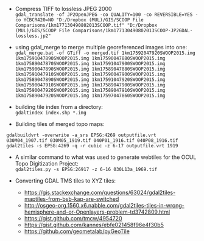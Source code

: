 - Compress TIFF to lossless JPEG 2000  
```gdal_translate -of JP2OpenJPEG -co QUALITY=100 -co REVERSIBLE=YES -co YCBCR420=NO "D:/Dropbox (MUL)/GIS/SCOOP File Comparisons/1km177130490802013SCOOP.tif" "D:/Dropbox (MUL)/GIS/SCOOP File Comparisons/1km177130490802013SCOOP-JP2GDAL-lossless.jp2"```

- using gdal_merge to merge multiple georeferenced images into one:  
```gdal_merge.bat -of GTiff -o merged.tif 1km17592047920SWOOP2015.img 1km17591047890SWOOP2015.img 1km17590047880SWOOP2015.img 1km17589047870SWOOP2015.img 1km17591047900SWOOP2015.img 1km17590047890SWOOP2015.img 1km17589047880SWOOP2015.img 1km17591047910SWOOP2015.img 1km17590047900SWOOP2015.img 1km17589047890SWOOP2015.img 1km17591047920SWOOP2015.img 1km17590047910SWOOP2015.img 1km17589047900SWOOP2015.img 1km17590047920SWOOP2015.img 1km17589047910SWOOP2015.img 1km17589047920SWOOP2015.img 1km17597047860SWOOP2015.img```

- building tile index from a directory:   
```gdaltindex index.shp *.img```

- Building tiles of merged topo maps:  
```
gdalbuildvrt -overwrite -a_srs EPSG:4269 outputfile.vrt 030M04_1907.tif 030M05_1919.tif 040P01_1916.tif 040P08_1916.tif
gdal2tiles -s EPSG:4269 -q -r cubic -z 6-17 outputfile.vrt 1919
```
- A similar command to what was used to generate webtiles for the OCUL Topo Digitization Project:  
```gdal2tiles.py -s EPSG:26917 -z 6-16 030L13a_1969.tif```

- Converting GDAL TMS tiles to XYZ tiles:
  - https://gis.stackexchange.com/questions/63024/gdal2tiles-maptiles-from-bsb-kap-are-switched
  - http://osgeo-org.1560.x6.nabble.com/gdal2tiles-tiles-in-wrong-hemisphere-and-or-Openlayers-problem-td3742809.html
  - https://gist.github.com/tmcw/4954720
  - https://gist.github.com/kannes/ebfe021458f96e4f30b5
  - https://github.com/geometalab/pyGeoTile
